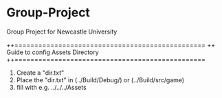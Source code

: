 # Group-Project

Group Project for Newcastle University

++================================================
++       Guide to config Assets Directory
++================================================

1. Create a "dir.txt"
2. Place the "dir.txt" in (../Build/Debug/) or (../Build/src/game)
3. fill with <Relative-path-to-Assets directory>
	e.g. ../../../Assets

